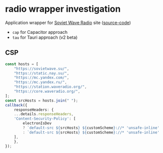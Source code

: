 # radio wrapper investigation

Application wrapper for [Soviet Wave Radio](sovietwave.su) site ([source-code](https://github.com/sovietwave))

- `cap` for Capacitor approach
- `tau` for Tauri approach (v2 beta)


## CSP

```typescript
const hosts = [
    "https://sovietwave.su/",
    "https://static.nay.su/",
    "https://mc.yandex.com/",
    "https://mc.yandex.ru/",
    "https://station.waveradio.org/",
    "https://core.waveradio.org/",
];
const srcHosts = hosts.join(" ");
callback({
    responseHeaders: {
    ...details.responseHeaders,
    'Content-Security-Policy': [
        electronIsDev
        ? `default-src ${srcHosts} ${customScheme}://* 'unsafe-inline' devtools://* 'unsafe-eval' data:`
        : `default-src ${srcHosts} ${customScheme}://* 'unsafe-inline' data:`,
    ],
    },
});
```